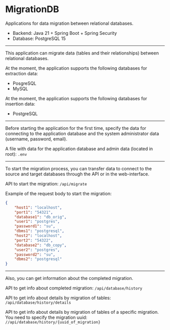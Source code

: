 # MigrationDB
Applications for data migration between relational databases.
* Backend: Java 21 + Spring Boot + Spring Security
* Database: PostgreSQL 15
---
This application can migrate data (tables and their relationships) between relational databases.

At the moment, the application supports the following databases for extraction data:
* PosgreSQL
* MySQL

At the moment, the application supports the following databases for insertion data:
* PostgreSQL

---
Before starting the application for the first time, specify the data for connecting to the application database and the system administrator data (username, password, email).

A file with data for the application database and admin data (located in root): ```.env```

---
To start the migration process, you can transfer data to connect to the source and target databases through the API or in the web-interface.

API to start the migration: ```/api/migrate```

Example of the request body to start the migration:
```json
{
    "host1": "localhost",
    "port1": "54321",
    "database1": "db_orig",
    "user1": "postgres",
    "password1": "su",
    "dbms1": "postgresql",
    "host2": "localhost",
    "port2": "54322",
    "database2": "db_copy",
    "user2": "postgres",
    "password2": "su",
    "dbms2": "postgresql"
}
```

---
Also, you can get information about the completed migration.

API to get info about completed migration: 
```/api/database/history```

API to get info about details by migration of tables: 
```/api/database/history/details```

API to get info about details by migration of tables of a specific migration. You need to specify the migration uuid:
```//api/database/history/{uuid_of_migration}```